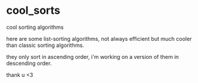 # cool_sorts
cool sorting algorithms

here are some list-sorting algorithms, not always efficient but much cooler than classic sorting algorithms.

they only sort in ascending order, i'm working on a version of them in descending order.

thank u <3
